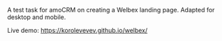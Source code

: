 A test task for amoCRM on creating a Welbex landing page. Adapted for desktop and mobile.

Live demo: https://korolevevev.github.io/welbex/
